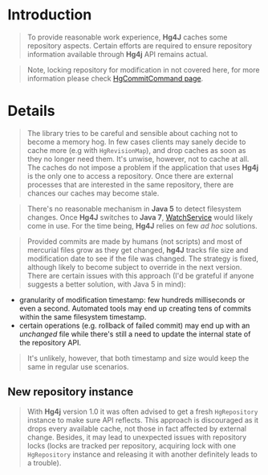 # Introduction #

> To provide reasonable work experience, **Hg4J** caches some repository aspects.  Certain efforts are required to ensure repository information available through **Hg4j** API remains actual.

> Note, locking repository for modification in not covered here, for more information please check [HgCommitCommand page](HgCommitCommand#Repository_locks.md).

# Details #

> The library tries to be careful and sensible about caching not to become a memory hog. In few cases clients may sanely decide to cache more (e.g with `HgRevisionMap`), and drop caches as soon as they no longer need them. It's unwise, however, not to cache at all. The caches do not impose a problem if the application that uses **Hg4j** is the only one to access a repository. Once there are external processes that are interested in the same repository, there are chances our caches may become stale.

> There's no reasonable mechanism in **Java 5** to detect filesystem changes. Once **Hg4J** switches to **Java 7**, [WatchService](http://docs.oracle.com/javase/tutorial/essential/io/notification.html) would likely come in use. For the time being, **Hg4J** relies on few _ad hoc_ solutions.

> Provided commits are made by humans (not scripts) and most of mercurial files grow as they get changed, **hg4J** tracks file size and modification date to see if the file was changed. The strategy is fixed, although likely to  become subject to override in the next version. There are certain issues with this approach (I'd be grateful if anyone suggests a better solution, with Java 5 in mind):
  * granularity of modification timestamp: few hundreds milliseconds or even a second. Automated tools may end up creating tens of commits within the same filesystem timestamp.
  * certain operations (e.g. rollback of failed commit) may end up with an _unchanged_ file while there's still a need to update the internal state of the repository API.

> It's unlikely, however, that both timestamp and size would keep the same in regular use scenarios.

## New repository instance ##

> With **Hg4j** version 1.0 it was often advised to get a fresh `HgRepository` instance to make sure API reflects. This approach is discouraged as it drops every available cache, not those in fact affected by external change. Besides, it may lead to unexpected issues with repository locks (locks are tracked per repository, acquiring lock with one `HgRepository` instance and releasing it with another definitely leads to a trouble).